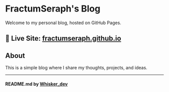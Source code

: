 # FractumSeraph's Blog

Welcome to my personal blog, hosted on GitHub Pages.  

🔗 **Live Site**: [fractumseraph.github.io](https://fractumseraph.net/)
---

## About
This is a simple blog where I share my thoughts, projects, and ideas.  

---

#### README.md by [Whisker_dev](https://github.com/Whisker-dev)
